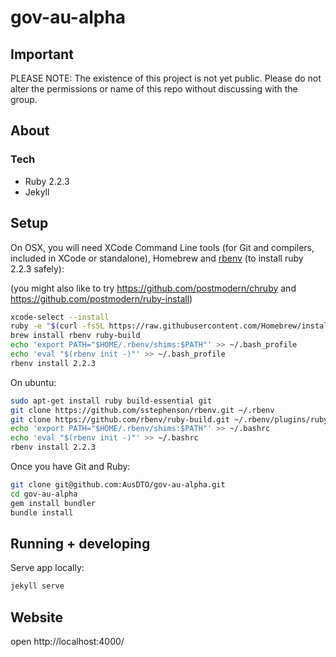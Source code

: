 # gov-au-alpha

## Important
PLEASE NOTE: The existence of this project is not yet public. Please do not alter the permissions or name of this repo without discussing with the group.

## About

### Tech

* Ruby 2.2.3
* Jekyll

## Setup
On OSX, you will need XCode Command Line tools (for Git and compilers, included in XCode or standalone), Homebrew and [rbenv](https://github.com/rbenv/rbenv) (to install ruby 2.2.3 safely):

(you might also like to try https://github.com/postmodern/chruby and https://github.com/postmodern/ruby-install)

``` bash
xcode-select --install
ruby -e "$(curl -fsSL https://raw.githubusercontent.com/Homebrew/install/master/install)"
brew install rbenv ruby-build
echo 'export PATH="$HOME/.rbenv/shims:$PATH"' >> ~/.bash_profile
echo 'eval "$(rbenv init -)"' >> ~/.bash_profile
rbenv install 2.2.3
```
On ubuntu:
``` bash
sudo apt-get install ruby build-essential git
git clone https://github.com/sstephenson/rbenv.git ~/.rbenv
git clone https://github.com/rbenv/ruby-build.git ~/.rbenv/plugins/ruby-build
echo 'export PATH="$HOME/.rbenv/shims:$PATH"' >> ~/.bashrc
echo 'eval "$(rbenv init -)"' >> ~/.bashrc
rbenv install 2.2.3
```

Once you have Git and Ruby:

``` bash
git clone git@github.com:AusDTO/gov-au-alpha.git
cd gov-au-alpha
gem install bundler
bundle install
```

## Running + developing

Serve app locally:

``` bash
jekyll serve
```

## Website
open http://localhost:4000/

